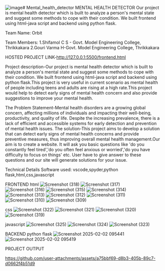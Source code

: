 ![image](https://github.com/user-attachments/assets/3019ee36-ec3b-4a23-8fd7-4e6540f9d1f7)# Mental_health_detector
MENTAL HEALTH DETECTOR
Our project is mental health detector which is built to analyze a person's mental state and suggest some methods to cope with their condition. We built frontend using  html-java script and backend using python flask.

Team Name: Orbit

Team Members:
1.Shifamol C S - Govt. Model Engineering College, Thrikkakara
2.Gouri Varma H-Govt. Model Engineering College, Thrikkakara

HOSTED PROJECT LINK-http://127.0.0.1:5500/frontend.html

Project description-Our project is mental health detector which is built to analyze a person's mental state and suggest some methods to cope with their condition. We built frontend using  html-java script and backend using python flask.This project is very useful in current scenario as mental health of people including teens and adults are rising at a high rate.This project would help to detect  early signs of mental health concern and also provide suggestions to improve your mental health.


The Problem Statement-Mental health disorders are a growing global concern, affecting millions of individuals and impacting their well-being, productivity, and quality of life. Despite the increasing prevalence, there is a lack of efficient and accessible systems for early detection and prevention of mental health issues. 
The solution-This project aims to develop a solution that can detect early signs of mental health concerns and provide preventive measures, thus improving overall mental health management.Our aim is to create a website. It will ask you basic questions like 'do you constantly feel tired','do you often feel anxious or worried','do you have difficulty to focus on things' etc. User have to give answer to these questions and our site will generate solutions for your issue.

Technical Details
Software used: vscode,spyder,python flask,html,css,javascript

FRONTEND
html
![Screenshot (318)](https://github.com/user-attachments/assets/8f659cdb-708c-46d3-8110-39b908a9c6c5)
![Screenshot (317)](https://github.com/user-attachments/assets/cc2de3a9-fb4a-4cc2-b3c0-1d3f64fca777)
![Screenshot (316)](https://github.com/user-attachments/assets/e3346e9c-8d0f-4f20-a7c6-5783cc00a0a4)
![Screenshot (315)](https://github.com/user-attachments/assets/1ca13cb7-7d30-47c2-8805-12ac40c36412)
![Screenshot (314)](https://github.com/user-attachments/assets/76f2fe15-760a-49e7-b7cb-ac7953bcfcf8)
![Screenshot (313)](https://github.com/user-attachments/assets/d3fa33fe-61dd-409f-9ca6-d1641224bae5)
![Screenshot (312)](https://github.com/user-attachments/assets/b56bea4c-4088-4999-ba22-29db0ea89d7e)
![Screenshot (311)](https://github.com/user-attachments/assets/8a1cf829-c7d5-4e4b-aeb0-b46ea5e88a68)
![Screenshot (310)](https://github.com/user-attachments/assets/4aed0036-c84d-4140-bcf3-4b6956b4eb5c)
![Screenshot (309)](https://github.com/user-attachments/assets/51aa68f3-2307-4cd7-be59-0ed7a4075101)

css
![Screenshot (322)](https://github.com/user-attachments/assets/6c6edbf6-3a14-44da-9472-3073b0cc175f)
![Screenshot (321)](https://github.com/user-attachments/assets/9c4f3cc9-b269-4098-b153-0c722c1b044e)
![Screenshot (320)](https://github.com/user-attachments/assets/bca12317-7964-4d22-bfa7-e9519ecaefb6)
![Screenshot (319)](https://github.com/user-attachments/assets/49ae0d8a-ca1e-4dc9-8c45-182b7689d6f1)

javascript
![Screenshot (325)](https://github.com/user-attachments/assets/bb5712f4-5809-4a83-a6bf-9e7b656de0df)
![Screenshot (324)](https://github.com/user-attachments/assets/c69da2de-191e-4b61-ab3e-aecff0ac273f)
![Screenshot (323)](https://github.com/user-attachments/assets/ac3e75a3-5241-47b3-83f1-40892f79d17f)

BACKEND
python flask
![Screenshot 2025-02-02 095441](https://github.com/user-attachments/assets/2adfda08-d697-47d1-af3e-afd3df0e5f35)
![Screenshot 2025-02-02 095419](https://github.com/user-attachments/assets/ea664e59-3c25-4d3e-8ca1-797fc0689d00)

PROJECT OUTPUT


https://github.com/user-attachments/assets/a75bbf69-d8b3-405b-89c7-d0662f4b51d9





